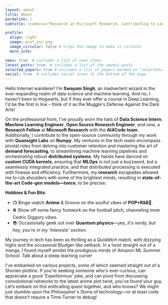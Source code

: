 ```yaml
---
layout: about
title: About
permalink: /
subtitle: <code><u>"Research at Microsoft Research, Contributing to Low-Level Numpy Enhancements"</u></code>

profile:
  align: right
  image: prof_pic.png
  image_circular: false # crops the image to make it circular
  more_info:

news: true  # includes a list of news items
latest_posts: true  # includes a list of the newest posts
selected_papers: true # includes a list of papers marked as "selected={true}"
social: true  # includes social icons at the bottom of the page
---
```


Hello Internet wanderer! I’m **Swayam Singh**, an inadvertent wizard in the ever-expanding realm of data science and machine learning. And no, I haven’t been to Hogwarts, but if they ever offer a course in Deep Learning, I'd be the first in line – think of it as the Muggle's Defense Against the Dark Arts!

On the professional front, I've proudly worn the hats of **Data Science Intern**, **Machine Learning Engineer**, **Open Source Research Engineer**, and now, a **Research Fellow** at **Microsoft Research** with the **AI4Code team**. Additionally, I contribute to the open-source community through my work with **Quansight Labs** on **Numpy**. My ventures in the tech realm encompass pivotal roles from delving into customer retention and mastering the art of **demand forecasting**, to streamlining machine learning pipelines and orchestrating robust **distributed systems**. My hands have danced on **custom CUDA kernels**, ensuring that **MLOps** is not just a buzzword, but a seamlessly integrated practice, and that distributed processing is executed with finesse and efficiency. Furthermore, my **research** escapades allowed me to rub shoulders with some of the brightest minds, resulting in **state-of-the-art Code-gen models—twice**, to be precise.

**Hobbies & Fun Bits**:
  - 📺 Binge-watch **Anime** & Groove on the soulful vibes of **POP+R&B**🥂.
  - ⚽ Show off some fancy footwork on the football pitch, channeling inner Cedric Diggory vibes.
  - 📚 Occasionally geek out over **Quantum physics**—yes, *it's nerdy, but hey, you're in my 'Interests' section*.

My journey in tech has been as thrilling as a _Quidditch_ match, with dizzying highs and the occasional Bludger-like setback. In a twist straight out of a manga, I found myself amidst the prodigious minds of Amazon ML Summer School. Talk about a steep learning curve!

I've embarked on various projects, some of which seemed straight out of a Shonen plotline. If you're seeking someone who's ever-curious, can appreciate a good '_Expelliarmus_' joke, and can pivot from discussing convolutional networks to the latest anime plot twist, you've found your guy. Let’s embark on this enthralling quest together, and who knows? We might just stumble upon the Philosopher's Stone of technology—or at least code that doesn’t require a Time-Turner to debug!